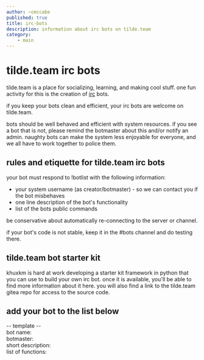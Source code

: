 ```yaml
---
author: ~cmccabe
published: true
title: irc-bots
description: information about irc bots on tilde.team
category: 
    - main
---
```


# tilde.team irc bots

tilde.team is a place for socializing, learning, and making cool stuff. one fun activity for this is the creation of [irc](https://tilde.team/wiki/?page=irc) bots.

if you keep your bots clean and efficient, your irc bots are welcome on tilde.team.

bots should be well behaved and efficient with system resources. if you see a bot that is not, please remind the botmaster about this and/or notify an admin.  naughty bots can make the system less enjoyable for everyone, and we all have to work together to police them.

## rules and etiquette for tilde.team irc bots

your bot must respond to !botlist with the following information:
- your system username (as creator/botmaster) - so we can contact you if the bot misbehaves
- one line description of the bot's functionality
- list of the bots public commands

be conservative about automatically re-connecting to the server or channel.

if your bot's code is not stable, keep it in the #bots channel and do testing there.

## tilde.team bot starter kit

khuxkm is hard at work developing a starter kit framework in python that you can use to build your own irc bot.  once it is available, you'll be able to find more information about it here.  you will also find a link to the tilde.team gitea repo for access to the source code.

## add your bot to the list below

-- template --  
bot name:  
botmaster:  
short description:  
list of functions:  

